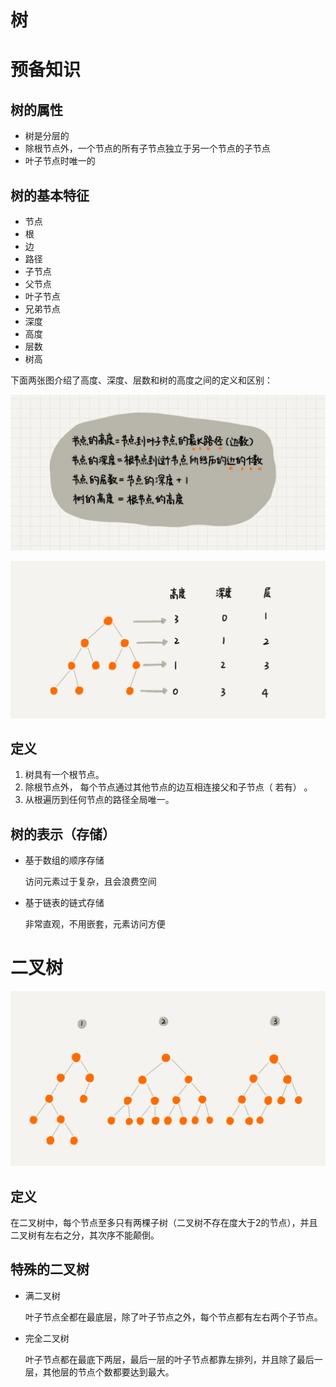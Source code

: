 # 树

# 预备知识

## 树的属性

- 树是分层的
- 除根节点外，一个节点的所有子节点独立于另一个节点的子节点
- 叶子节点时唯一的

## 树的基本特征

- 节点
- 根
- 边
- 路径
- 子节点
- 父节点
- 叶子节点
- 兄弟节点
- 深度
- 高度
- 层数
- 树高

下面两张图介绍了高度、深度、层数和树的高度之间的定义和区别：

![](../../笔记图片/26-数据结构与算法/树.webp)

![](../../笔记图片/26-数据结构与算法/3.webp)

## 定义

1. 树具有一个根节点。
2. 除根节点外， 每个节点通过其他节点的边互相连接父和子节点（ 若有） 。
3. 从根遍历到任何节点的路径全局唯一。

## 树的表示（存储）

- 基于数组的顺序存储
  
    访问元素过于复杂，且会浪费空间
    
- 基于链表的链式存储
  
    非常直观，不用嵌套，元素访问方便
    

# 二叉树

![](../../笔记图片/26-数据结构与算法/二叉树.webp)

## 定义

在二叉树中，每个节点至多只有两棵子树（二叉树不存在度大于2的节点），并且二叉树有左右之分，其次序不能颠倒。

## 特殊的二叉树

- 满二叉树
  
    叶子节点全都在最底层，除了叶子节点之外，每个节点都有左右两个子节点。
    
- 完全二叉树
  
    叶子节点都在最底下两层，最后一层的叶子节点都靠左排列，并且除了最后一层，其他层的节点个数都要达到最大。